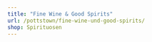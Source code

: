 ```yaml
---
title: "Fine Wine & Good Spirits"
url: /pottstown/fine-wine-und-good-spirits/
shop: Spirituosen
---
```

